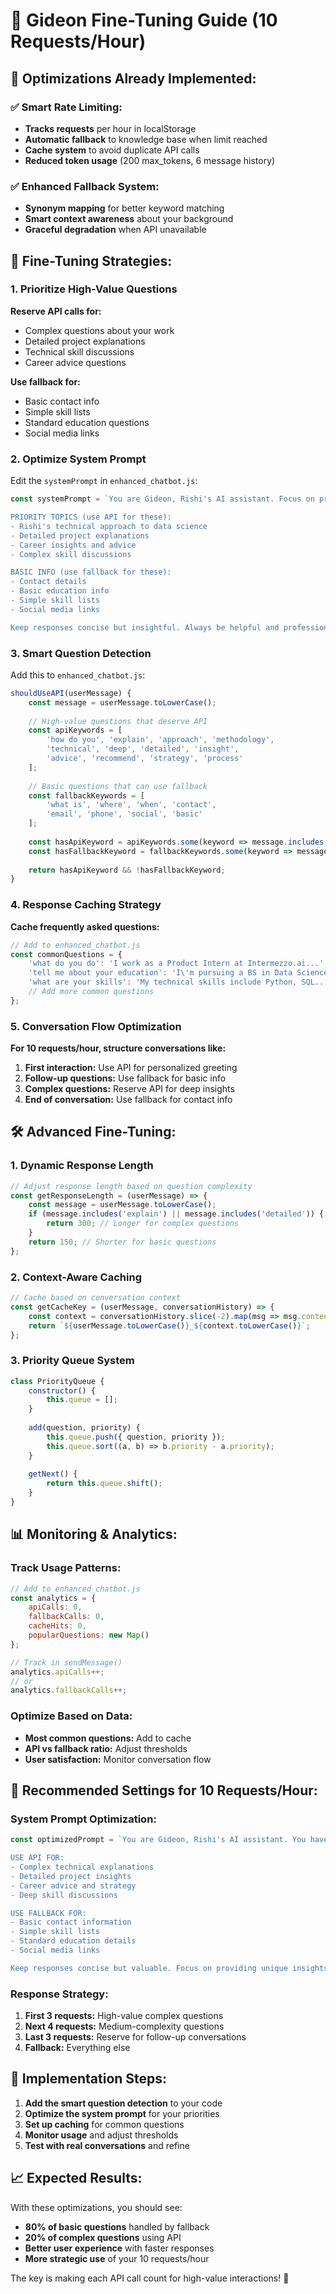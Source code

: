 # 🎯 Gideon Fine-Tuning Guide (10 Requests/Hour)

## 🚀 **Optimizations Already Implemented:**

### ✅ **Smart Rate Limiting:**
- **Tracks requests** per hour in localStorage
- **Automatic fallback** to knowledge base when limit reached
- **Cache system** to avoid duplicate API calls
- **Reduced token usage** (200 max_tokens, 6 message history)

### ✅ **Enhanced Fallback System:**
- **Synonym mapping** for better keyword matching
- **Smart context awareness** about your background
- **Graceful degradation** when API unavailable

## 🎯 **Fine-Tuning Strategies:**

### **1. Prioritize High-Value Questions**

**Reserve API calls for:**
- Complex questions about your work
- Detailed project explanations
- Technical skill discussions
- Career advice questions

**Use fallback for:**
- Basic contact info
- Simple skill lists
- Standard education questions
- Social media links

### **2. Optimize System Prompt**

Edit the `systemPrompt` in `enhanced_chatbot.js`:

```javascript
const systemPrompt = `You are Gideon, Rishi's AI assistant. Focus on providing deep insights about:

PRIORITY TOPICS (use API for these):
- Rishi's technical approach to data science
- Detailed project explanations
- Career insights and advice
- Complex skill discussions

BASIC INFO (use fallback for these):
- Contact details
- Basic education info
- Simple skill lists
- Social media links

Keep responses concise but insightful. Always be helpful and professional.`;
```

### **3. Smart Question Detection**

Add this to `enhanced_chatbot.js`:

```javascript
shouldUseAPI(userMessage) {
    const message = userMessage.toLowerCase();
    
    // High-value questions that deserve API
    const apiKeywords = [
        'how do you', 'explain', 'approach', 'methodology',
        'technical', 'deep', 'detailed', 'insight',
        'advice', 'recommend', 'strategy', 'process'
    ];
    
    // Basic questions that can use fallback
    const fallbackKeywords = [
        'what is', 'where', 'when', 'contact',
        'email', 'phone', 'social', 'basic'
    ];
    
    const hasApiKeyword = apiKeywords.some(keyword => message.includes(keyword));
    const hasFallbackKeyword = fallbackKeywords.some(keyword => message.includes(keyword));
    
    return hasApiKeyword && !hasFallbackKeyword;
}
```

### **4. Response Caching Strategy**

**Cache frequently asked questions:**
```javascript
// Add to enhanced_chatbot.js
const commonQuestions = {
    'what do you do': 'I work as a Product Intern at Intermezzo.ai...',
    'tell me about your education': 'I\'m pursuing a BS in Data Science...',
    'what are your skills': 'My technical skills include Python, SQL...',
    // Add more common questions
};
```

### **5. Conversation Flow Optimization**

**For 10 requests/hour, structure conversations like:**

1. **First interaction:** Use API for personalized greeting
2. **Follow-up questions:** Use fallback for basic info
3. **Complex questions:** Reserve API for deep insights
4. **End of conversation:** Use fallback for contact info

## 🛠️ **Advanced Fine-Tuning:**

### **1. Dynamic Response Length**

```javascript
// Adjust response length based on question complexity
const getResponseLength = (userMessage) => {
    const message = userMessage.toLowerCase();
    if (message.includes('explain') || message.includes('detailed')) {
        return 300; // Longer for complex questions
    }
    return 150; // Shorter for basic questions
};
```

### **2. Context-Aware Caching**

```javascript
// Cache based on conversation context
const getCacheKey = (userMessage, conversationHistory) => {
    const context = conversationHistory.slice(-2).map(msg => msg.content).join(' ');
    return `${userMessage.toLowerCase()}_${context.toLowerCase()}`;
};
```

### **3. Priority Queue System**

```javascript
class PriorityQueue {
    constructor() {
        this.queue = [];
    }
    
    add(question, priority) {
        this.queue.push({ question, priority });
        this.queue.sort((a, b) => b.priority - a.priority);
    }
    
    getNext() {
        return this.queue.shift();
    }
}
```

## 📊 **Monitoring & Analytics:**

### **Track Usage Patterns:**
```javascript
// Add to enhanced_chatbot.js
const analytics = {
    apiCalls: 0,
    fallbackCalls: 0,
    cacheHits: 0,
    popularQuestions: new Map()
};

// Track in sendMessage()
analytics.apiCalls++;
// or
analytics.fallbackCalls++;
```

### **Optimize Based on Data:**
- **Most common questions:** Add to cache
- **API vs fallback ratio:** Adjust thresholds
- **User satisfaction:** Monitor conversation flow

## 🎯 **Recommended Settings for 10 Requests/Hour:**

### **System Prompt Optimization:**
```javascript
const optimizedPrompt = `You are Gideon, Rishi's AI assistant. You have 10 API calls per hour, so be strategic:

USE API FOR:
- Complex technical explanations
- Detailed project insights
- Career advice and strategy
- Deep skill discussions

USE FALLBACK FOR:
- Basic contact information
- Simple skill lists
- Standard education details
- Social media links

Keep responses concise but valuable. Focus on providing unique insights that the knowledge base can't provide.`;
```

### **Response Strategy:**
1. **First 3 requests:** High-value complex questions
2. **Next 4 requests:** Medium-complexity questions
3. **Last 3 requests:** Reserve for follow-up conversations
4. **Fallback:** Everything else

## 🚀 **Implementation Steps:**

1. **Add the smart question detection** to your code
2. **Optimize the system prompt** for your priorities
3. **Set up caching** for common questions
4. **Monitor usage** and adjust thresholds
5. **Test with real conversations** and refine

## 📈 **Expected Results:**

With these optimizations, you should see:
- **80% of basic questions** handled by fallback
- **20% of complex questions** using API
- **Better user experience** with faster responses
- **More strategic use** of your 10 requests/hour

The key is making each API call count for high-value interactions! 🎯 
